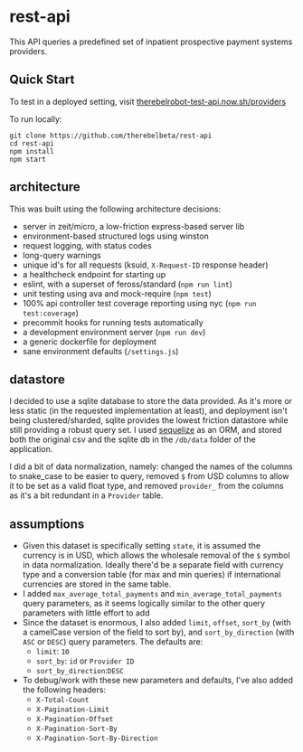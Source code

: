 # rest-api

This API queries a predefined set of inpatient prospective payment systems providers.

## Quick Start

To test in a deployed setting, visit [therebelrobot-test-api.now.sh/providers](https://therebelrobot-test-api.now.sh/providers)

To run locally:

```
git clone https://github.com/therebelbeta/rest-api
cd rest-api
npm install
npm start
```

## architecture

This was built using the following architecture decisions:
- server in zeit/micro, a low-friction express-based server lib
- environment-based structured logs using winston
- request logging, with status codes
- long-query warnings
- unique id's for all requests (ksuid, `X-Request-ID` response header)
- a healthcheck endpoint for starting up
- eslint, with a superset of feross/standard (`npm run lint`)
- unit testing using ava and mock-require (`npm test`)
- 100% api controller test coverage reporting using nyc (`npm run test:coverage`)
- precommit hooks for running tests automatically
- a development environment server (`npm run dev`)
- a generic dockerfile for deployment
- sane environment defaults (`/settings.js`)

## datastore

I decided to use a sqlite database to store the data provided. As it's more or less static (in the requested implementation at least), and deployment isn't being clustered/sharded, sqlite provides the lowest friction datastore while still providing a robust query set. I used [sequelize](http://docs.sequelizejs.com/) as an ORM, and stored both the original csv and the sqlite db in the `/db/data` folder of the application.

I did a bit of data normalization, namely: changed the names of the columns to snake_case to be easier to query, removed `$` from USD columns to allow it to be set as a valid float type, and removed `provider_` from the columns as it's a bit redundant in a `Provider` table.

## assumptions

- Given this dataset is specifically setting `state`, it is assumed the currency is in USD, which allows the wholesale removal of the `$` symbol in data normalization. Ideally there'd be a separate field with currency type and a conversion table (for max and min queries) if international currencies are stored in the same table.
- I added `max_average_total_payments` and `min_average_total_payments` query parameters, as it seems logically similar to the other query parameters with little effort to add
- Since the dataset is enormous, I also added `limit`, `offset`, `sort_by` (with a camelCase version of the field to sort by), and `sort_by_direction` (with `ASC` or `DESC`) query parameters. The defaults are:
  - `limit`: `10`
  - `sort_by`: `id` or `Provider ID`
  - `sort_by_direction`:`DESC`
- To debug/work with these new parameters and defaults, I've also added the following headers:
  - `X-Total-Count`
  - `X-Pagination-Limit`
  - `X-Pagination-Offset`
  - `X-Pagination-Sort-By`
  - `X-Pagination-Sort-By-Direction`
